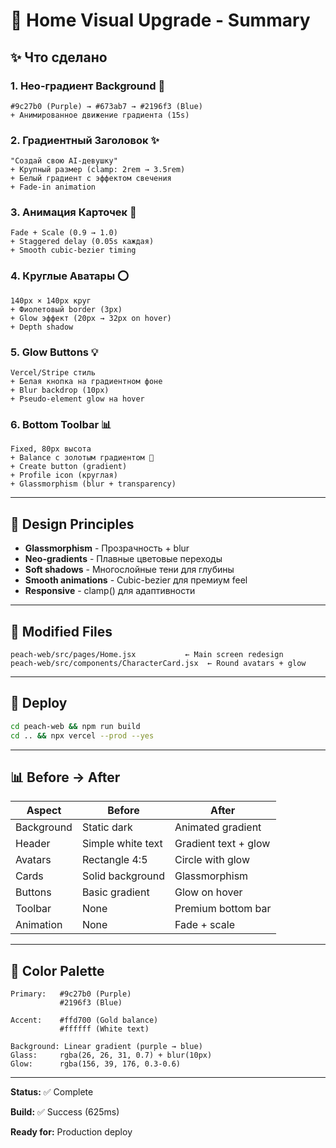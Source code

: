 # 🎨 Home Visual Upgrade - Summary

## ✨ Что сделано

### 1. **Нео-градиент Background** 🌈
```
#9c27b0 (Purple) → #673ab7 → #2196f3 (Blue)
+ Анимированное движение градиента (15s)
```

### 2. **Градиентный Заголовок** ✨
```
"Создай свою AI-девушку"
+ Крупный размер (clamp: 2rem → 3.5rem)
+ Белый градиент с эффектом свечения
+ Fade-in animation
```

### 3. **Анимация Карточек** 💫
```
Fade + Scale (0.9 → 1.0)
+ Staggered delay (0.05s каждая)
+ Smooth cubic-bezier timing
```

### 4. **Круглые Аватары** ⭕
```
140px × 140px круг
+ Фиолетовый border (3px)
+ Glow эффект (20px → 32px on hover)
+ Depth shadow
```

### 5. **Glow Buttons** 💡
```
Vercel/Stripe стиль
+ Белая кнопка на градиентном фоне
+ Blur backdrop (10px)
+ Pseudo-element glow на hover
```

### 6. **Bottom Toolbar** 📊
```
Fixed, 80px высота
+ Balance с золотым градиентом 💎
+ Create button (gradient)
+ Profile icon (круглая)
+ Glassmorphism (blur + transparency)
```

---

## 🎯 Design Principles

- **Glassmorphism** - Прозрачность + blur
- **Neo-gradients** - Плавные цветовые переходы
- **Soft shadows** - Многослойные тени для глубины
- **Smooth animations** - Cubic-bezier для премиум feel
- **Responsive** - clamp() для адаптивности

---

## 📁 Modified Files

```
peach-web/src/pages/Home.jsx           ← Main screen redesign
peach-web/src/components/CharacterCard.jsx  ← Round avatars + glow
```

---

## 🚀 Deploy

```bash
cd peach-web && npm run build
cd .. && npx vercel --prod --yes
```

---

## 📊 Before → After

| Aspect | Before | After |
|--------|--------|-------|
| Background | Static dark | Animated gradient |
| Header | Simple white text | Gradient text + glow |
| Avatars | Rectangle 4:5 | Circle with glow |
| Cards | Solid background | Glassmorphism |
| Buttons | Basic gradient | Glow on hover |
| Toolbar | None | Premium bottom bar |
| Animation | None | Fade + scale |

---

## 🎨 Color Palette

```
Primary:   #9c27b0 (Purple)
           #2196f3 (Blue)
           
Accent:    #ffd700 (Gold balance)
           #ffffff (White text)
           
Background: Linear gradient (purple → blue)
Glass:     rgba(26, 26, 31, 0.7) + blur(10px)
Glow:      rgba(156, 39, 176, 0.3-0.6)
```

---

**Status:** ✅ Complete

**Build:** ✅ Success (625ms)

**Ready for:** Production deploy

